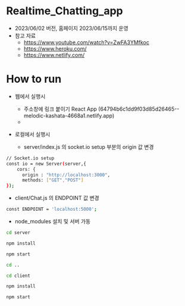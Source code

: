 # Realtime_Chatting_app

- 2023/06/02 버전, 홈페이지 2023/06/15까지 운영
- 참고 자료
  - https://www.youtube.com/watch?v=ZwFA3YMfkoc
  - https://www.heroku.com/
  - https://www.netlify.com/

# **How to run**

- 웹에서 실행시 
  - 주소창에 링크 붙이기 React App (64794b6c1dd9f03d85d26465--melodic-kashata-4668a1.netlify.app)
  - 

- 로컬에서 실행시
  - server/index.js 의 socket.io setup 부분의 origin 값 변경
```bash
// Socket.io setup
const io = new Server(server,{
    cors: {
      origin : "http://localhost:3000", 
      methods: ["GET","POST"]
});
```

  - client/Chat.js 의 ENDPOINT 값 변경
```bash
const ENDPOINT = 'localhost:5000';
```
  - node_modules 설치 및 서버 가동
```bash
cd server
```
```bash
npm install
```
```bash
npm start
```
```bash
cd ..
```
```bash
cd client
```
```bash
npm install
```
```bash
npm start
```

